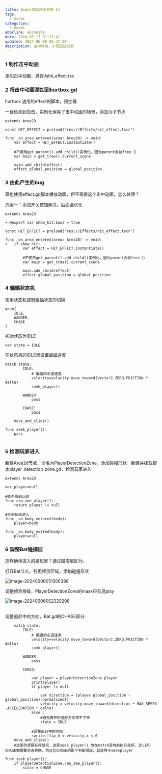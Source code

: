 ```yaml
---
title: Godot游戏开发日志-14
tags:
  - Godot
categories:
  - Godot
abbrlink: a630e1f8
date: 2024-05-17 01:21:41
updated: 2024-06-06 06:37:00
description: 击中特效，小怪追赶玩家
---
```


### 1 制作击中动画

添加击中动画，另存为hit_effect.tsc

### 2 将击中动画添加到hurtbox.gd

hurtbox 通用的effect的脚本，预加载

一旦检测到受击，实例化保存了击中动画的场景，添加为子节点

```
extends Area2D

const HIT_EFFECT = preload("res://Effects/hit_effect.tscn")

func _on_area_entered(area: Area2D) -> void:
	var effect = HIT_EFFECT.instantiate()
	
	#不使用get_parent().add_child()实例化，因为parent会被free（）
	var main = get_tree().current_scene
	
	main.add_child(effect)
	effect.global_position = global_position

```

### 3 由此产生的bug

草也使用effect.gd脚本播放动画，但不需要这个击中动画，怎么处理？

方案一：添加开关按钮解决，后面会优化

```
extends Area2D

+ @export var show_hit:bool = true

const HIT_EFFECT = preload("res://Effects/hit_effect.tscn")

func _on_area_entered(area: Area2D) -> void:
+	if show_hit:		
		var effect = HIT_EFFECT.instantiate()
		
		#不使用get_parent().add_child()实例化，因为parent会被free（）
		var main = get_tree().current_scene
		
		main.add_child(effect)
		effect.global_position = global_position
```

### 4 蝙蝠状态机

使用状态机控制蝙蝠状态的切换

```
enum{
	IDLE,
	WANDER,
	CHASE
}
```

初始状态为IDLE

```
var state = IDLE
```

在状态机的IDLE里设置蝙蝠速度

```
match state:
		IDLE:
			# 蝙蝠的击退速度
			velocity=velocity.move_toward(Vector2.ZERO,FRICTION * delta)
			seek_player()
			
		WANDER:
			pass
			
		CHASE:			
			pass
			
	move_and_slide()	
		
func seek_player():
	pass	
		
```

### 5 检测玩家进入

新建Area2d节点，命名为PlayerDetectionZone，添加碰撞形状，新建并挂载脚本player_detection_zone.gd，检测玩家进入

```
extends Area2D

var player=null

#能否看到玩家
func can_see_player():
	return player != null

#检测玩家进入
func _on_body_entered(body):
	player=body

func _on_body_exited(body):
	player=null

```

### 6 调整Bat碰撞层

怎样确保进入的是玩家？通过碰撞层区分。

打开Bat节点，引用侦测区域，添加碰撞形状

![image-20240606051306388](https://blog-resources.this0.com/image/202406060513667.png?x-oss-process=style/this0-blog)

调整侦测层级，PlayerDetectionZone的mask只勾选play

![image-20240606062329298](https://blog-resources.this0.com/image/202406060623330.png?x-oss-process=style/this0-blog)


​			
​	调整追赶中的方向，Bat.gd的CHASE部分:

```
	match state:
		IDLE:
			# 蝙蝠的击退速度
			velocity=velocity.move_toward(Vector2.ZERO,FRICTION * delta)
			seek_player()
			
		WANDER:
			pass
            
		CHASE:
			
			var player = playerDetectionZone.player
			print(player)
			if player != null:
				
				var direction = (player.global_position - global_position).normalized()
				velocity = velocity.move_toward(direction * MAX_SPEED ,ACCELERATION * delta)
			else :
				#避免离开时追赶方向停不下来
				state = IDLE
	
			#调整追赶中的方向
			sprite.flip_h = velocity.x < 0
	move_and_slide()	
	#这里的逻辑有得研究，这里seek_player() 放在match语句前执行就好，IDLE和CHASE都需要状态转换，而且它CHASE的那个判断很迷，就是等于seekplayer
		
func seek_player():
	if playerDetectionZone.can_see_player():
		state = CHASE
```

